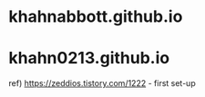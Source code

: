 # khahnabbott.github.io
# khahn0213.github.io

ref)
https://zeddios.tistory.com/1222 - first set-up

